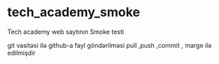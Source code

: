 # tech_academy_smoke
Tech academy web saytının Smoke testi


git vasitəsi ilə github-a fayl göndərilməsi pull ,push ,commit , marge ilə edilmişdir

